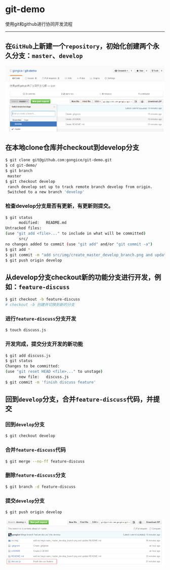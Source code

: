 # git-demo
使用git和github进行协同开发流程

---------------------------------
## 在`GitHub`上新建一个`repository`，初始化创建两个永久分支：`master`、`develop`
![图](src/img/create_master_develop_branch.png)
## 在本地clone仓库并checkout到develop分支
```bash
$ git clone git@github.com:gongice/git-demo.git
$ cd git-demo/
$ git branch
 master
$ git checkout develop
 ranch develop set up to track remote branch develop from origin.
 Switched to a new branch 'develop'
```
### 检查develop分支是否有更新，有更新则提交。
```bash
$ git status
      modified:   README.md
Untracked files:
(use "git add <file>..." to include in what will be committed)
      src/
no changes added to commit (use "git add" and/or "git commit -a")
$ git add *
$ git commit -m "add src/img/create_master_develop_branch.png and update README.md"
$ git push origin develop
```
## 从develop分支checkout新的功能分支进行开发，例如：`feature-discuss`
```bash
$ git checkout -b feature-discuss
# checkout -b 创建并切换到新的分支
```
### 进行`feature-discuss`分支开发
```bash
$ touch discuss.js
```
### 开发完成，提交分支开发的新功能
```bash
$ git add discuss.js
$ git status
Changes to be committed:
(use "git reset HEAD <file>..." to unstage)
      new file:   discuss.js
$ git commit -m 'finish discuss feature'
```
## 回到`develop`分支，合并`feature-discuss`代码，并提交
### 回到`develop`分支
```bash
$ git checkout develop
```
### 合并`feature-discuss`代码
```bash
$ git merge --no-ff feature-discuss
```
### 删除`feature-discuss`分支
```bash
$ git branch -d feature-discuss
```
### 提交`develop`分支
```bash
$ git push origin develop
```
![图](src/img/finish_feature-discuss.png)
